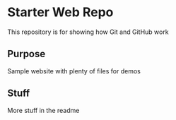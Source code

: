 # Starter Web Repo

This repository is for showing how Git and GitHub work

## Purpose

Sample website with plenty of files for demos

## Stuff
More stuff in the readme
